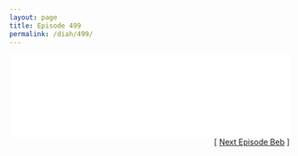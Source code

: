 ```yaml
---
layout: page
title: Episode 499
permalink: /diah/499/
---
```


<iframe allowfullscreen="true" frameborder="0" style="width:100%;" marginheight="0" marginwidth="0" mozallowfullscreen="true" scrolling="NO" src="//gdriveplayer.us/embed2.php?link=HuJHI3zDho6tFiDcujX31AuQA4tdmR9Sj8wYZT%252FaiQMPFbL7ir4UQUhj3%252BWLYlXd8ByTzl7oIUu6LdH6DP2H2MFl6ZVfP7BbeSiDsU%252BM15zzLC%252BCjhH40Jb8yIC%252BZG8JQrDG7RlypLOWdFuBSrDDqaDkXfhCzUlHAq8ZFUkyAOQgAQ4WCeWu2TxLTEcmUK%252BppWBiLHKkuYxJ8ikEaH6WwC&amp;no_adult=yes" webkitallowfullscreen="true"></iframe>

<div align="right">[ <a href="/diah/500/">Next Episode Beb</a> ]</div>

